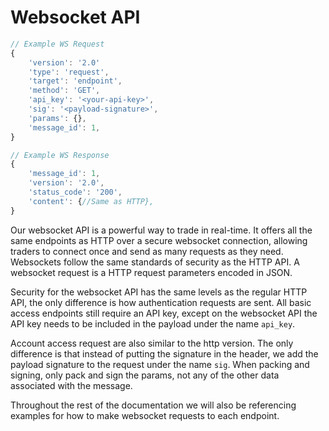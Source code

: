 # Websocket API

```javascript
// Example WS Request
{
    'version': '2.0'
    'type': 'request', 
    'target': 'endpoint', 
    'method': 'GET', 
    'api_key': '<your-api-key>',
    'sig': '<payload-signature>',
    'params': {},
    'message_id': 1, 
}

// Example WS Response
{
    'message_id': 1, 
    'version': '2.0',
    'status_code': '200',
    'content': {//Same as HTTP},
}
```

Our websocket API is a powerful way to trade in real-time. It offers all the same endpoints as HTTP over a secure websocket connection, allowing traders to connect once and send as many requests as they need. Websockets follow the same standards of security as the HTTP API. A websocket request is a HTTP request parameters encoded in JSON. 

Security for the websocket API has the same levels as the regular HTTP API, the only difference is how authentication requests are sent. All basic access endpoints still require an API key, except on the websocket API the API key needs to be included in the payload under the name `api_key`. 

Account access request are also similar to the http version. The only difference is that instead of putting the signature in the header, we add the payload signature to the request under the name `sig`. When packing and signing, only pack and sign the params, not any of the other data associated with the message.

Throughout the rest of the documentation we will also be referencing examples for how to make websocket requests to each endpoint. 
